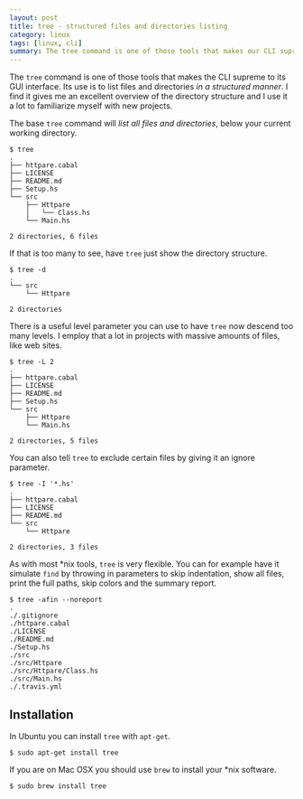 ```yaml
---
layout: post
title: tree - structured files and directories listing
category: linux
tags: [linux, cli]
summary: The tree command is one of those tools that makes our CLI supreme to its GUI interface. Its use is to list files and directories in a structured manner. I find it gives me an excellent overview of the directory structure and I use it a lot to familiarize myself with new projects.
---
```

The `tree` command is one of those tools that makes the CLI supreme to its GUI interface. Its use is to list files and directories *in a structured manner*. I find it gives me an excellent overview of the directory structure and I use it a lot to familiarize myself with new projects.

The base `tree` command will *list all files and directories*, below your current working directory.

    $ tree
    .
    ├── httpare.cabal
    ├── LICENSE
    ├── README.md
    ├── Setup.hs
    └── src
        ├── Httpare
        │   └── Class.hs
        └── Main.hs
    
    2 directories, 6 files

If that is too many to see, have `tree` just show the directory structure.

    $ tree -d
    .
    └── src
        └── Httpare
    
    2 directories

There is a useful level parameter you can use to have `tree` now descend too many levels. I employ that a lot in projects with massive amounts of files, like web sites.

    $ tree -L 2
    .
    ├── httpare.cabal
    ├── LICENSE
    ├── README.md
    ├── Setup.hs
    └── src
        ├── Httpare
        └── Main.hs
    
    2 directories, 5 files

You can also tell `tree` to exclude certain files by giving it an ignore parameter.

    $ tree -I '*.hs'
    .
    ├── httpare.cabal
    ├── LICENSE
    ├── README.md
    └── src
        └── Httpare
    
    2 directories, 3 files

As with most *nix tools, `tree` is very flexible. You can for example have it simulate `find` by throwing in parameters to skip indentation, show all files, print the full paths, skip colors and the summary report.

    $ tree -afin --noreport
    .
    ./.gitignore
    ./httpare.cabal
    ./LICENSE
    ./README.md
    ./Setup.hs
    ./src
    ./src/Httpare
    ./src/Httpare/Class.hs
    ./src/Main.hs
    ./.travis.yml

## Installation

In Ubuntu you can install `tree` with `apt-get`.

    $ sudo apt-get install tree

If you are on Mac OSX you should use `brew` to install your *nix software.

    $ sudo brew install tree
